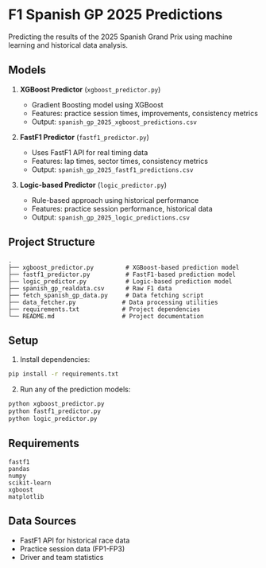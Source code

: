 # F1 Spanish GP 2025 Predictions

Predicting the results of the 2025 Spanish Grand Prix using machine learning and historical data analysis.

## Models

1. **XGBoost Predictor** (`xgboost_predictor.py`)
   - Gradient Boosting model using XGBoost
   - Features: practice session times, improvements, consistency metrics
   - Output: `spanish_gp_2025_xgboost_predictions.csv`

2. **FastF1 Predictor** (`fastf1_predictor.py`)
   - Uses FastF1 API for real timing data
   - Features: lap times, sector times, consistency metrics
   - Output: `spanish_gp_2025_fastf1_predictions.csv`

3. **Logic-based Predictor** (`logic_predictor.py`)
   - Rule-based approach using historical performance
   - Features: practice session performance, historical data
   - Output: `spanish_gp_2025_logic_predictions.csv`

## Project Structure

```
.
├── xgboost_predictor.py         # XGBoost-based prediction model
├── fastf1_predictor.py          # FastF1-based prediction model
├── logic_predictor.py           # Logic-based prediction model
├── spanish_gp_realdata.csv      # Raw F1 data
├── fetch_spanish_gp_data.py     # Data fetching script
├── data_fetcher.py             # Data processing utilities
├── requirements.txt            # Project dependencies
└── README.md                   # Project documentation
```

## Setup

1. Install dependencies:
```bash
pip install -r requirements.txt
```

2. Run any of the prediction models:
```bash
python xgboost_predictor.py
python fastf1_predictor.py
python logic_predictor.py
```

## Requirements

```
fastf1
pandas
numpy
scikit-learn
xgboost
matplotlib
```

## Data Sources

- FastF1 API for historical race data
- Practice session data (FP1-FP3)
- Driver and team statistics 